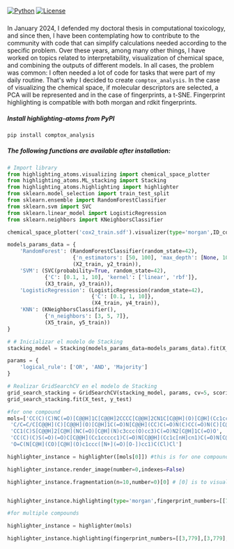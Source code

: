 [![Python](https://img.shields.io/pypi/pyversions/torchquad)](https://img.shields.io/pypi/pyversions/torchquad)
[![License](https://img.shields.io/badge/license-GPLv3-blue)](https://img.shields.io/badge/license-GPLv3-blue)

### 
In January 2024, I defended my doctoral thesis in computational toxicology, and since then, I have been contemplating how to contribute to the community with code that can simplify calculations needed according to the specific problem. Over these years, among many other things, I have worked on topics related to interpretability, visualization of chemical space, and combining the outputs of different models. In all cases, the problem was common: I often needed a lot of code for tasks that were part of my daily routine. That's why I decided to create ``comptox_analysis``. In the case of visualizing the chemical space, if molecular descriptors are selected, a PCA will be represented and in the case of fingerprints, a t-SNE. Fingerprint highlighting is compatible with both morgan and rdkit fingerprints.


##### Install highlighting-atoms from PyPI
```bash
pip install comptox_analysis
```

##### The following functions are available after installation:

```python
# Import library
from highlighting_atoms.visualizing import chemical_space_plotter
from highlighting_atoms.ML_stacking import Stacking
from highlighting_atoms.highlighting import highlighter
from sklearn.model_selection import train_test_split
from sklearn.ensemble import RandomForestClassifier
from sklearn.svm import SVC
from sklearn.linear_model import LogisticRegression
from sklearn.neighbors import KNeighborsClassifier

chemical_space_plotter('cox2_train.sdf').visualizer(type='morgan',ID_column='pchembl_value')

models_params_data = {
    'RandomForest': (RandomForestClassifier(random_state=42), 
                     {'n_estimators': [50, 100], 'max_depth': [None, 10]}, 
                     (X2_train, y2_train)),
    'SVM': (SVC(probability=True, random_state=42), 
            {'C': [0.1, 1, 10], 'kernel': ['linear', 'rbf']}, 
            (X3_train, y3_train)),
    'LogisticRegression': (LogisticRegression(random_state=42), 
                           {'C': [0.1, 1, 10]}, 
                           (X4_train, y4_train)),
    'KNN': (KNeighborsClassifier(), 
            {'n_neighbors': [3, 5, 7]}, 
            (X5_train, y5_train))
}

# # Inicializar el modelo de Stacking
stacking_model = Stacking(models_params_data=models_params_data).fit(X_test, y_test)

params = {
    'logical_rule': ['OR', 'AND', 'Majority']
}

# Realizar GridSearchCV en el modelo de Stacking
grid_search_stacking = GridSearchCV(stacking_model, params, cv=5, scoring='accuracy')
grid_search_stacking.fit(X_test, y_test)

#for one compound
mols=['CC(C)(C)NC(=O)[C@@H]1C[C@@H]2CCCC[C@@H]2CN1C[C@@H](O)[C@H](Cc1ccccc1)NC(=O)[C@H](CC(N)=O)NC(=O)c1ccc2ccccc2n1',
 'C/C=C/C[C@@H](C)[C@@H](O)[C@H]1C(=O)N[C@@H](CC)C(=O)N(C)CC(=O)N(C)[C@@H](CC(C)C)C(=O)N[C@@H](C(C)C)C(=O)N(C)[C@@H](CC(C)C)C(=O)N[C@@H](C)C(=O)N[C@H](C)C(=O)N(C)[C@@H](CC(C)C)C(=O)N(C)[C@@H](CC(C)C)C(=O)N(C)[C@@H](C(C)C)C(=O)N1C',
 'CC1(C)S[C@@H]2[C@H](NC(=O)[C@H](N)c3ccc(O)cc3)C(=O)N2[C@H]1C(=O)O',
 'CC(C)(C)S(=O)(=O)C[C@@H](Cc1ccccc1)C(=O)N[C@@H](Cc1c[nH]cn1)C(=O)N[C@@H](CC1CCCCC1)[C@@H](O)[C@@H](O)C1CC1',
 'O=C(N[C@H](CO)[C@H](O)c1ccc([N+](=O)[O-])cc1)C(Cl)Cl']

highlighter_instance = highlighter([mols[0]]) #this is for one compound

highlighter_instance.render_image(number=0,indexes=False)

highlighter_instance.fragmentation(n=10,number=0)[0] # [0] is to visualize the fragments and [1] to obtain the fragment dict.


highlighter_instance.highlighting(type='morgan',fingerprint_numbers=[[707]]) #this is for one compound. You can specify the fp type and its hyperparameters

#for multiple compounds

highlighter_instance = highlighter(mols)

highlighter_instance.highlighting(fingerprint_numbers=[[3,779],[3,779],[3,779],[3,779],[3,779]])
